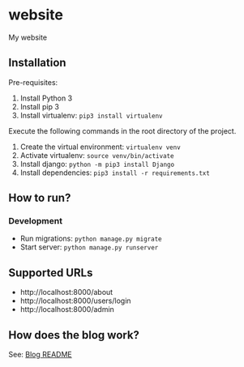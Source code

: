 # website

My website

## Installation

Pre-requisites:

1. Install Python 3
1. Install pip 3
1. Install virtualenv: `pip3 install virtualenv`

Execute the following commands in the root directory of the project.

1. Create the virtual environment: `virtualenv venv`
1. Activate virtualenv: `source venv/bin/activate`
1. Install django: `python -m pip3 install Django`
1. Install dependencies: `pip3 install -r requirements.txt`

## How to run?

### Development

* Run migrations: `python manage.py migrate`
* Start server: `python manage.py runserver`

## Supported URLs

* http://localhost:8000/about
* http://localhost:8000/users/login
* http://localhost:8000/admin


## How does the blog work?

See: [Blog README](./blog/README.md)